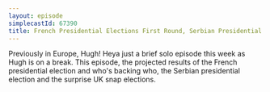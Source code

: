 ```yaml
---
layout: episode
simplecastId: 67390
title: French Presidential Elections First Round, Serbian Presidential Elections & UK Snap Elections
---
```


Previously in Europe, Hugh! Heya just a brief solo episode this week as Hugh is on a break. This episode, the projected results of the French presidential election and who's backing who, the Serbian presidential election and the surprise UK snap elections. 
